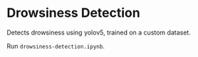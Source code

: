 # Drowsiness Detection

Detects drowsiness using yolov5, trained on a custom dataset.

Run ```drowsiness-detection.ipynb```.

